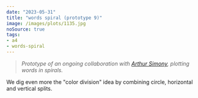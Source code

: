 ```yaml
---
date: "2023-05-31"
title: "words spiral (prototype 9)"
image: /images/plots/1135.jpg
noSource: true
tags:
- a4
- words-spiral
---
```


> *Prototype of an ongoing collaboration with [Arthur Simony](https://www.instagram.com/arthursimony), plotting words in spirals.*

We dig even more the "color division" idea by combining circle, horizontal and vertical splits.
